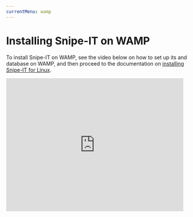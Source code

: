 ```yaml
---
currentMenu: wamp
---
```


# Installing Snipe-IT on WAMP


To install Snipe-IT on WAMP, see the video below on how to set up its and database on WAMP, and then proceed to the documentation on <a title="Installing on Linux/OSX" href="http://snipeitapp.com/documentation/installing-on-linuxosx/">installing Snipe-IT for Linux</a>.</p>

<iframe src="https://www.youtube.com/embed/DqEdTWjSnAQ?rel=0" width="480" height="360" frameborder="0" allowfullscreen="allowfullscreen"></iframe>
